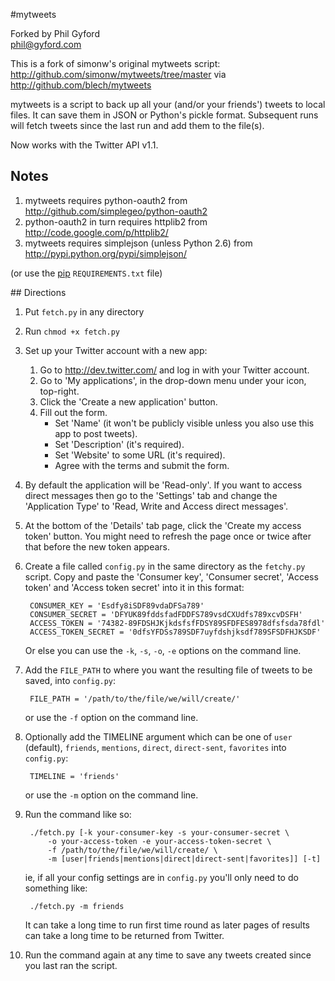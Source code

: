 #mytweets

Forked by Phil Gyford  
phil@gyford.com

This is a fork of simonw's original mytweets script:  
http://github.com/simonw/mytweets/tree/master
via http://github.com/blech/mytweets

mytweets is a script to back up all your (and/or your friends') tweets to 
local files. It can save them in JSON or Python's pickle format. Subsequent
runs will fetch tweets since the last run and add them to the file(s).

Now works with the Twitter API v1.1.

## Notes

1. mytweets requires python-oauth2 from 
   http://github.com/simplegeo/python-oauth2
2. python-oauth2 in turn requires httplib2 from http://code.google.com/p/httplib2/
3. mytweets requires simplejson (unless Python 2.6) from 
   http://pypi.python.org/pypi/simplejson/

(or use the [pip](https://pypi.python.org/pypi/pip) `REQUIREMENTS.txt` file)


## Directions

1. Put `fetch.py` in any directory

2. Run `chmod +x fetch.py`

3. Set up your Twitter account with a new app:
   1. Go to http://dev.twitter.com/ and log in with your Twitter account.
   2. Go to 'My applications', in the drop-down menu under your icon, top-right.
   3. Click the 'Create a new application' button.
   4. Fill out the form.
        * Set 'Name' (it won't be publicly visible unless 
          you also use this app to post tweets).
		* Set 'Description' (it's required).
        * Set 'Website' to some URL (it's required).
		* Agree with the terms and submit the form.

4. By default the application will be 'Read-only'. If you want to access direct 
   messages then go to the 'Settings' tab and change the 'Application Type' to 
   'Read, Write and Access direct messages'.

5. At the bottom of the 'Details' tab page, click the 'Create my access token' 
   button. You might need to refresh the page once or twice after that before the 
   new token appears.

6. Create a file called `config.py` in the same directory as the `fetchy.py`
   script. Copy and paste the 'Consumer key', 'Consumer secret', 'Access token' and
   'Access token secret' into it in this format:

        CONSUMER_KEY = 'Esdfy8iSDF89vdaDFSa789'
        CONSUMER_SECRET = 'DFYUK89fddsfadFDDFS789vsdCXUdfs789xcvDSFH'
        ACCESS_TOKEN = '74382-89FDSHJKjkdsfsfFDSY89SFDFES8978dfsfsda78fdl'
        ACCESS_TOKEN_SECRET = '0dfsYFDSs789SDF7uyfdshjksdf789SFSDFHJKSDF'
    
   Or else you can use the `-k`, `-s`, `-o`, `-e` options on the command line.

7. Add the `FILE_PATH` to where you want the resulting file of tweets to be 
   saved, into `config.py`: 

        FILE_PATH = '/path/to/the/file/we/will/create/'

   or use the `-f` option on the command line.
   
8. Optionally add the TIMELINE argument which can be one of `user`  
   (default), `friends`, `mentions`, `direct`, `direct-sent`, `favorites` into 
   `config.py`:

        TIMELINE = 'friends'
    
   or use the `-m` option on the command line.

8. Run the command like so:

        ./fetch.py [-k your-consumer-key -s your-consumer-secret \
            -o your-access-token -e your-access-token-secret \
            -f /path/to/the/file/we/will/create/ \
            -m [user|friends|mentions|direct|direct-sent|favorites]] [-t]
   
   ie, if all your config settings are in `config.py` you'll only need to do
   something like:

        ./fetch.py -m friends
   
   It can take a long time to run first time round as later pages of 
   results can take a long time to be returned from Twitter.
   
9. Run the command again at any time to save any tweets created since you 
   last ran the script.

